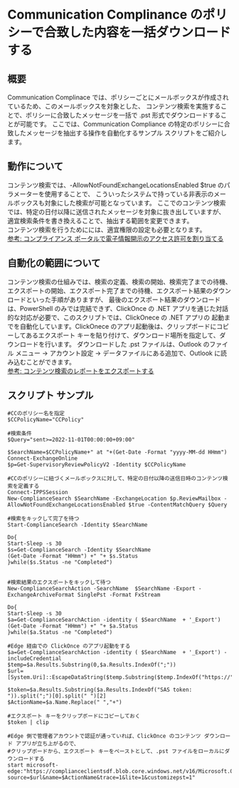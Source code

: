 # Communication Complinance のポリシーで合致した内容を一括ダウンロードする
## 概要
Communication Complinace では、ポリシーごとにメールボックスが作成されているため、このメールボックスを対象とした、
コンテンツ検索を実施することで、ポリシーに合致したメッセージを一括で .pst 形式でダウンロードすることが可能です。
ここでは、Communication Compliance の特定のポリシーに合致したメッセージを抽出する操作を自動化するサンプル スクリプトをご紹介します。

## 動作について
コンテンツ検索では、-AllowNotFoundExchangeLocationsEnabled $true のパラメーターを使用することで、
こういったシステムで持っている非表示のメールボックスも対象にした検索が可能となっています。
ここでのコンテンツ検索では、特定の日付以降に送信されたメッセージを対象に抜き出していますが、
適宜検索条件を書き換えることで、抽出する範囲を変更できます。    
コンテンツ検索を行うためにには、適宜権限の設定も必要となります。<br>
[参考: コンプライアンス ポータルで電子情報開示のアクセス許可を割り当てる](https://learn.microsoft.com/ja-jp/microsoft-365/compliance/assign-ediscovery-permissions?view=o365-worldwide)

## 自動化の範囲について
コンテンツ検索の仕組みでは、検索の定義、検索の開始、検索完了までの待機、エクスポートの開始、エクスポート完了までの待機、エクスポート結果のダウンロードといった手順がありますが、
最後のエクスポート結果のダウンロードは、PowerShell のみでは完結できず、ClickOnce の .NET アプリを通じた対話的な対応が必要で、このスクリプトでは、ClickOnece の .NET アプリの
起動までを自動化しています。ClickOnece のアプリ起動後は、クリップボードにコピーしてあるエクスポート キーを貼り付けて、ダウンロード場所を指定して、ダウンロードを行います。
ダウンロードした .pst ファイルは、Outlook のファイル メニュー -> アカウント設定 -> データファイルにある追加で、Outlook に読み込むことができます。<br>
[参考: コンテンツ検索のレポートをエクスポートする](https://learn.microsoft.com/ja-jp/microsoft-365/compliance/export-a-content-search-report?view=o365-worldwide)

## スクリプト サンプル
````
#CCのポリシー名を指定
$CCPolicyName="CCPolicy"

#検索条件
$Query="sent>=2022-11-01T00:00:00+09:00"

$SearchName=$CCPolicyName+" at "+(Get-Date -Format "yyyy-MM-dd HHmm")
Connect-ExchangeOnline
$p=Get-SupervisoryReviewPolicyV2 -Identity $CCPolicyName

#CCのポリシーに紐づくメールボックスに対して、特定の日付以降の送信日時のコンテンツ検索を定義する
Connect-IPPSSession
New-ComplianceSearch $SearchName -ExchangeLocation $p.ReviewMailbox -AllowNotFoundExchangeLocationsEnabled $true -ContentMatchQuery $Query

#検索をキックして完了を待つ
Start-ComplianceSearch -Identity $SearchName

Do{
Start-Sleep -s 30
$s=Get-ComplianceSearch -Identity $SearchName
(Get-Date -Format "HHmm") +" "+ $s.Status
}while($s.Status -ne "Completed")


#検索結果のエクスポートをキックして待つ
New-ComplianceSearchAction -SearchName  $SearchName -Export -ExchangeArchiveFormat SinglePst -Format FxStream

Do{
Start-Sleep -s 30
$a=Get-ComplianceSearchAction -identity ( $SearchName  + '_Export')
(Get-Date -Format "HHmm") +" "+ $a.Status
}while($a.Status -ne "Completed")

#Edge 経由での ClickOnce のアプリ起動をする
$a=Get-ComplianceSearchAction -identity ( $SearchName  + '_Export') -includeCredential
$temp=$a.Results.Substring(0,$a.Results.IndexOf(";"))
$url=[System.Uri]::EscapeDataString($temp.Substring($temp.IndexOf("https://")))

$token=$a.Results.Substring($a.Results.IndexOf("SAS token: ")).split(";")[0].split(" ")[2]
$ActionName=$a.Name.Replace(" ","+")

#エクスポート キーをクリップボードにコピーしておく
$token | clip

#Edge 側で管理者アカウントで認証が通っていれば、ClickOnce のコンテンツ ダウンロード アプリが立ち上がるので、
#クリップボードから、エクスポート キーをペーストとして、.pst ファイルをローカルにダウンロードする
start microsoft-edge:"https://complianceclientsdf.blob.core.windows.net/v16/Microsoft.Office.Client.Discovery.UnifiedExportTool.application?source=$url&name=$ActionName&trace=1&lite=1&customizepst=1"

````

